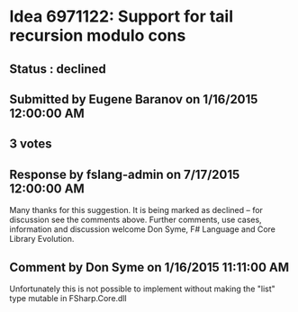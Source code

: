 # Idea 6971122: Support for tail recursion modulo cons #

## Status : declined

## Submitted by Eugene Baranov on 1/16/2015 12:00:00 AM

## 3 votes



## Response by fslang-admin on 7/17/2015 12:00:00 AM

Many thanks for this suggestion. It is being marked as declined – for discussion see the comments above.
Further comments, use cases, information and discussion welcome
Don Syme, F# Language and Core Library Evolution.


## Comment by Don Syme on 1/16/2015 11:11:00 AM

Unfortunately this is not possible to implement without making the "list" type mutable in FSharp.Core.dll
